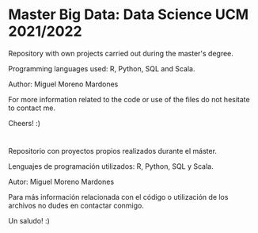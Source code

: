 # Master Big Data: Data Science UCM 2021/2022

Repository with own projects carried out during the master's degree.

Programming languages used: R, Python, SQL and Scala.

Author: Miguel Moreno Mardones

For more information related to the code or use of the files do not hesitate to contact me.

Cheers! :)

# 
Repositorio con proyectos propios realizados durante el máster.

Lenguajes de programación utilizados: R, Python, SQL y Scala.

Autor: Miguel Moreno Mardones

Para más información relacionada con el código o utilización de los archivos no dudes en contactar conmigo.

Un saludo! :)